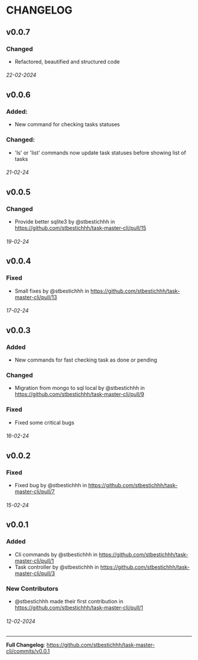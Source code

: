 # CHANGELOG

## v0.0.7
### Changed
* Refactored, beautified and structured code
###### 22-02-2024

## v0.0.6
### Added:
* New command for checking tasks statuses
### Changed:
* 'ls' or 'list' commands now update task statuses before showing list of tasks
###### 21-02-24

## v0.0.5
### Changed
* Provide better sqlite3 by @stbestichhh in https://github.com/stbestichhh/task-master-cli/pull/15
###### 19-02-24

## v0.0.4 
### Fixed
* Small fixes by @stbestichhh in https://github.com/stbestichhh/task-master-cli/pull/13
###### 17-02-24

## v0.0.3 
### Added
* New commands for fast checking task as done or pending
### Changed
* Migration from mongo to sql local by @stbestichhh in https://github.com/stbestichhh/task-master-cli/pull/9
### Fixed  
* Fixed some critical bugs
###### 16-02-24

## v0.0.2 
### Fixed
* Fixed bug by @stbestichhh in https://github.com/stbestichhh/task-master-cli/pull/7
###### 15-02-24

## v0.0.1
### Added
* Cli commands by @stbestichhh in https://github.com/stbestichhh/task-master-cli/pull/1
* Task controller by @stbestichhh in https://github.com/stbestichhh/task-master-cli/pull/3
### New Contributors
* @stbestichhh made their first contribution in https://github.com/stbestichhh/task-master-cli/pull/1
###### 12-02-2024

---
**Full Changelog**: https://github.com/stbestichhh/task-master-cli/commits/v0.0.1
